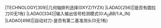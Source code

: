 |TECHNOLOGY[309]|几何轴排列选择(0XYZ/1YZX)
|LADAO[256]||是否有圆拉刀(0无1有)
|LADAO[334]||输入输出信号检测模式(0:$A_DBB/1:$A_IN)
|LADAO[498]||自动对刀-是否有第二基准测头(0无1有)
